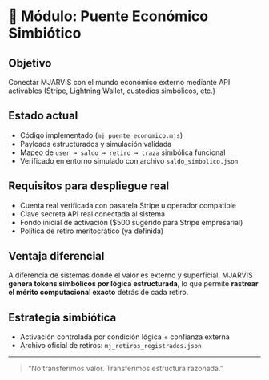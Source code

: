 # 🔗 Módulo: Puente Económico Simbiótico

## Objetivo
Conectar MJARVIS con el mundo económico externo mediante API activables (Stripe, Lightning Wallet, custodios simbólicos, etc.)

## Estado actual
- Código implementado (`mj_puente_economico.mjs`)
- Payloads estructurados y simulación validada
- Mapeo de `user → saldo → retiro → traza` simbólica funcional
- Verificado en entorno simulado con archivo `saldo_simbolico.json`

## Requisitos para despliegue real
- Cuenta real verificada con pasarela Stripe u operador compatible
- Clave secreta API real conectada al sistema
- Fondo inicial de activación ($500 sugerido para Stripe empresarial)
- Política de retiro meritocrático (ya definida)

## Ventaja diferencial
A diferencia de sistemas donde el valor es externo y superficial, MJARVIS **genera tokens simbólicos por lógica estructurada**, lo que permite **rastrear el mérito computacional exacto** detrás de cada retiro.

## Estrategia simbiótica
- Activación controlada por condición lógica + confianza externa
- Archivo oficial de retiros: `mj_retiros_registrados.json`

---

> “No transferimos valor. Transferimos estructura razonada.”